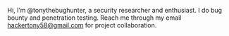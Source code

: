 Hi, I’m @tonythebughunter, a security researcher and enthusiast.
I do bug bounty and penetration testing.
Reach me through my email hackertony58@gmail.com for project collaboration.
